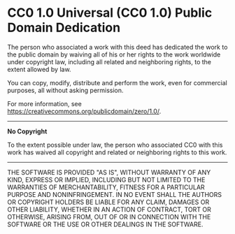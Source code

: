 CC0 1.0 Universal (CC0 1.0) Public Domain Dedication
====================================================

The person who associated a work with this deed has dedicated the work to the public domain by waiving all of his or her rights to the work worldwide under copyright law, including all related and neighboring rights, to the extent allowed by law.

You can copy, modify, distribute and perform the work, even for commercial purposes, all without asking permission.

For more information, see <https://creativecommons.org/publicdomain/zero/1.0/>.

---
**No Copyright**

To the extent possible under law, the person who associated CC0 with this work has waived all copyright and related or neighboring rights to this work.

---

THE SOFTWARE IS PROVIDED "AS IS", WITHOUT WARRANTY OF ANY KIND, EXPRESS OR IMPLIED, INCLUDING BUT NOT LIMITED TO THE WARRANTIES OF MERCHANTABILITY, FITNESS FOR A PARTICULAR PURPOSE AND NONINFRINGEMENT. IN NO EVENT SHALL THE AUTHORS OR COPYRIGHT HOLDERS BE LIABLE FOR ANY CLAIM, DAMAGES OR OTHER LIABILITY, WHETHER IN AN ACTION OF CONTRACT, TORT OR OTHERWISE, ARISING FROM, OUT OF OR IN CONNECTION WITH THE SOFTWARE OR THE USE OR OTHER DEALINGS IN THE SOFTWARE.